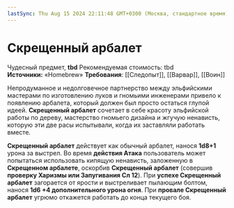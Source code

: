 ```yaml
---
lastSync: Thu Aug 15 2024 22:11:48 GMT+0300 (Москва, стандартное время)
---
```

# Скрещенный арбалет

Чудесный предмет, **tbd**
Рекомендуемая стоимость: tbd
**Источники:** «Homebrew»
**Требования**: [[Следопыт]], [[Варвар]], [[Воин]]

Непродуманное и недолговечное партнерство между эльфийскими мастерами по изготовлению луков и гномьими инженерами привело к появлению арбалета, который должен был просто остаться глупой идеей. **Скрещенный арбалет** сочетает в себе красоту эльфийской работы по дереву, мастерство гномьего дизайна и жгучую ненависть, которую эти две расы испытывали, когда их заставляли работать вместе.  

**Скрещенный арбалет** действует как обычный арбалет, нанося **1d8+1** урона за выстрел. Во время **действия Атака** пользователь может попытаться использовать кипящую ненависть, заложенную в **Скрещенном арбалете**, оскорбив **Скрещенный арбалет** (совершив **проверку Харизмы или Запугивания Сл 12**). При **успехе Скрещенный арбалет** загорается от ярости и выстреливает пылающим болтом, нанося **1d6 +4 дополнительного урона огня**. При **провале Скрещенный арбалет** угрюмо откажется работать до конца текущего боя.